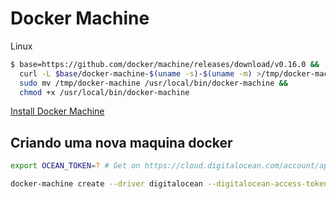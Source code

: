 # Docker Machine

Linux
```sh
$ base=https://github.com/docker/machine/releases/download/v0.16.0 &&
  curl -L $base/docker-machine-$(uname -s)-$(uname -m) >/tmp/docker-machine &&
  sudo mv /tmp/docker-machine /usr/local/bin/docker-machine &&
  chmod +x /usr/local/bin/docker-machine
```

[Install Docker Machine](https://docs.docker.com/machine/install-machine/)

## Criando uma nova maquina docker

```bash
export OCEAN_TOKEN=? # Get on https://cloud.digitalocean.com/account/api/tokens

docker-machine create --driver digitalocean --digitalocean-access-token=$OCEAN_TOKEN demo
```
